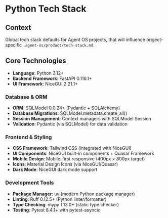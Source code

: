 # Python Tech Stack

## Context

Global tech stack defaults for Agent OS projects, that will influence project-specific `.agent-os/product/tech-stack.md`.

## Core Technologies
- **Language**: Python 3.12+
- **Backend Framework**: FastAPI 0.116.1+
- **UI Framework**: NiceGUI 2.21.1+

### Database & ORM
- **ORM**: SQLModel 0.0.24+ (Pydantic + SQLAlchemy)
- **Database Migrations**: SQLModel.metadata.create_all()
- **Session Management**: Context managers with SQLModel Session
- **Validation**: Pydantic (via SQLModel) for  data validation

### Frontend & Styling
- **CSS Framework**: Tailwind CSS (integrated with NiceGUI)
- **UI Components**: NiceGUI built-in components + Quasar Framework
- **Mobile Design**: Mobile-first responsive (400px × 800px target)
- **Icons**: Material Design Icons (via NiceGUI/Quasar)
- **Dark Mode**: NiceGUI dark mode support

### Development Tools
- **Package Manager**: uv (modern Python package manager)
- **Linting**: Ruff 0.12.5+ (Python linter/formatter)
- **Type Checking**: mypy 1.13.0+ (static type checker)
- **Testing**: Pytest 8.4.1+ with pytest-asyncio

